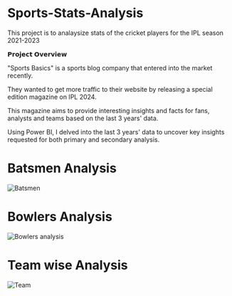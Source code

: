 # Sports-Stats-Analysis

This project is to analaysize stats of the cricket players for the IPL season 2021-2023

𝗣𝗿𝗼𝗷𝗲𝗰𝘁 𝗢𝘃𝗲𝗿𝘃𝗶𝗲𝘄

"Sports Basics" is a sports blog company that entered into the market recently. 

They wanted to get more traffic to their website by releasing a special edition magazine on IPL 2024. 

This magazine aims to provide interesting insights and facts for fans, analysts and teams based on the last 3 years' data.

Using Power BI, I delved into the last 3 years' data to uncover key insights requested for both primary and secondary analysis.


# Batsmen Analysis

![Batsmen](https://github.com/yashwanth-DA/Sports-Stats-Analysis/assets/174483416/93b966fc-dbcd-4901-8f3f-93b720cbe640)

# Bowlers Analysis

![Bowlers analysis](https://github.com/yashwanth-DA/Sports-Stats-Analysis/assets/174483416/3504b18d-245c-4b54-b4f9-f19c67db7dff)

# Team wise Analysis

![Team ](https://github.com/yashwanth-DA/Sports-Stats-Analysis/assets/174483416/99757a78-92d8-4c72-84cd-6db6272979ee)



